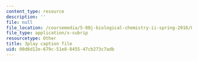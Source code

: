 ```yaml
---
content_type: resource
description: ''
file: null
file_location: /coursemedia/5-08j-biological-chemistry-ii-spring-2016/00d6d12e679c51e8845547cb273c7adb_Rcd-NZwoi4.vtt
file_type: application/x-subrip
resourcetype: Other
title: 3play caption file
uid: 00d6d12e-679c-51e8-8455-47cb273c7adb
---
```

